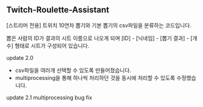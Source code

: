 ## Twitch-Roulette-Assistant
[스트리머 전용]
트위치 10연차 뽑기와 기본 뽑기의
csv파일을 분류하는 코드입니다.

뽑은 사람의 ID가 결과의 시트 이름으로 나오게 되며
[ID] - [닉네임] - [뽑기 결과] - [개수]
형태로 시트가 구성되어 있습니다.

update 2.0
+ csv파일을 여러개 선택할 수 있도록 만들어졌습니다.
+ multiprocessing을 통해 하나씩 처리하던 것을 동시에 처리할 수 있도록 수정했습니다.

update 2.1
multiprocessing bug fix